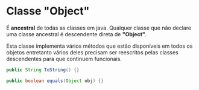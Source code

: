 # Classe "Object"
É **ancestral** de todas as classes em java. Qualquer classe que não declare uma classe ancestral é descendente direta de **"Object"**.

Esta classe implementa vários métodos que estão disponíveis em todos os objetos entretanto vários deles precisam ser reescritos pelas classes descendentes para que continuem funcionais.

```Java
public String ToString() {}
```

```Java
public boolean equals(Object obj) {}
```
